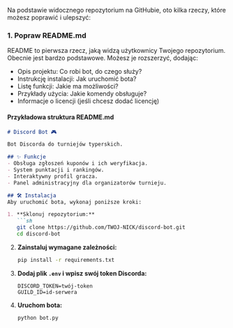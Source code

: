 Na podstawie widocznego repozytorium na GitHubie, oto kilka rzeczy, które możesz poprawić i ulepszyć:

### **1. Popraw README.md**
README to pierwsza rzecz, jaką widzą użytkownicy Twojego repozytorium. Obecnie jest bardzo podstawowe. Możesz je rozszerzyć, dodając:
- Opis projektu: Co robi bot, do czego służy?
- Instrukcję instalacji: Jak uruchomić bota?
- Listę funkcji: Jakie ma możliwości?
- Przykłady użycia: Jakie komendy obsługuje?
- Informacje o licencji (jeśli chcesz dodać licencję)

#### **Przykładowa struktura README.md**
```markdown
# Discord Bot 🎮

Bot Discorda do turniejów typerskich.

## ✨ Funkcje
- Obsługa zgłoszeń kuponów i ich weryfikacja.
- System punktacji i rankingów.
- Interaktywny profil gracza.
- Panel administracyjny dla organizatorów turnieju.

## 🛠 Instalacja
Aby uruchomić bota, wykonaj poniższe kroki:

1. **Sklonuj repozytorium:**
   ```sh
   git clone https://github.com/TWOJ-NICK/discord-bot.git
   cd discord-bot
   ```

2. **Zainstaluj wymagane zależności:**
   ```sh
   pip install -r requirements.txt
   ```

3. **Dodaj plik `.env` i wpisz swój token Discorda:**
   ```
   DISCORD_TOKEN=twój-token
   GUILD_ID=id-serwera
   ```

4. **Uruchom bota:**
   ```sh
   python bot.py
   ```

